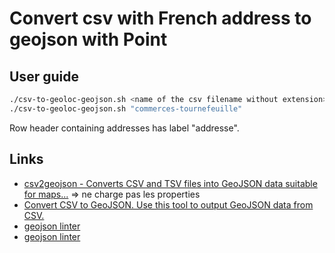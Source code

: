 # Convert csv with French address to geojson with Point

## User guide

```bash
./csv-to-geoloc-geojson.sh <name of the csv filename without extension>
./csv-to-geoloc-geojson.sh "commerces-tournefeuille"
```

Row header containing addresses has label "addresse".

## Links
- [csv2geojson - Converts CSV and TSV files into GeoJSON data suitable for maps...](https://github.com/mapbox/csv2geojson) => ne charge pas les properties
- [Convert CSV to GeoJSON. Use this tool to output GeoJSON data from CSV.](https://www.convertcsv.com/csv-to-geojson.htm)
- [geojson linter](https://geojsonlint.com/)
- [geojson linter](https://geojson.io/)
